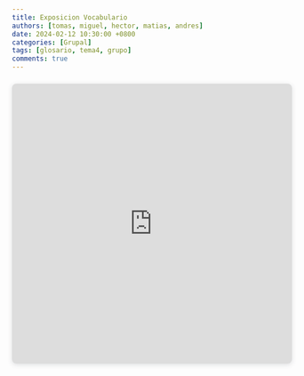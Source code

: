 ```yaml
---
title: Exposicion Vocabulario
authors: [tomas, miguel, hector, matias, andres]
date: 2024-02-12 10:30:00 +0800
categories: [Grupal]
tags: [glosario, tema4, grupo]
comments: true
---
```


<div style="position: relative; width: 100%; height: 0; padding-top: 100.0000%;
 padding-bottom: 0; box-shadow: 0 2px 8px 0 rgba(63,69,81,0.16); margin-top: 1.6em; margin-bottom: 0.9em; overflow: hidden;
 border-radius: 8px; will-change: transform;">
  <iframe loading="lazy" style="position: absolute; width: 100%; height: 100%; top: 0; left: 0; border: none; padding: 0;margin: 0;"
    src="https:&#x2F;&#x2F;www.canva.com&#x2F;design&#x2F;DAF76VTVjwo&#x2F;fAb3zMH5SyBgAEDOljtrMQ&#x2F;view?embed" allowfullscreen="allowfullscreen" allow="fullscreen">
  </iframe>
</div>
<a href="https:&#x2F;&#x2F;www.canva.com&#x2F;design&#x2F;DAF76VTVjwo&#x2F;fAb3zMH5SyBgAEDOljtrMQ&#x2F;view?utm_content=DAF76VTVjwo&amp;utm_campaign=designshare&amp;utm_medium=embeds&amp;utm_source=link" target="_blank" rel="noopener">
